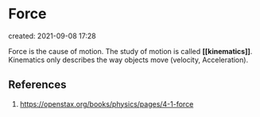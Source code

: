 # Force
created: 2021-09-08 17:28

Force is the cause of motion. The study of motion is called **[[kinematics]]**. Kinematics only describes the way objects move (velocity, Acceleration). 

## References
1. https://openstax.org/books/physics/pages/4-1-force